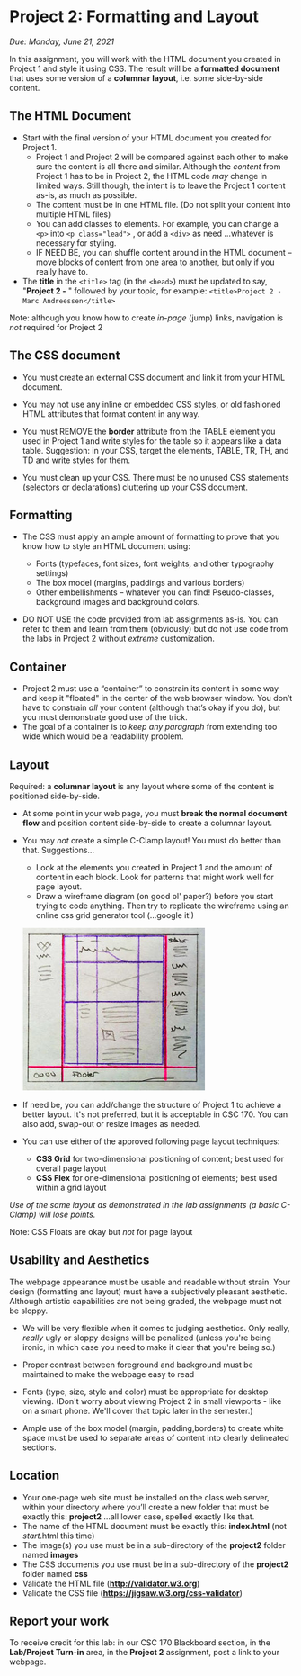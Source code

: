 # Project 2: Formatting and Layout

*Due: Monday, June 21, 2021*

In this assignment, you will work with the HTML document you created in Project 1 and style it using CSS. 
The result will be a **formatted document** that uses some version of a **columnar layout**, i.e. some side-by-side content. 

## The HTML Document

- Start with the final version of your HTML document you created for Project 1.  
  - Project 1 and Project 2 will be compared against each other to make sure the content is all there and similar.  Although the *content* from Project 1 has to be in Project 2, the HTML code *may* change in limited ways. Still though, the intent is to leave the Project 1 content as-is, as much as possible.
  - The content must be in one HTML file.  (Do not split your content into multiple HTML files)
  - You can add classes to elements.  For example, you can change a `<p>` into `<p class="lead">` , or add a `<div>` as need ...whatever is necessary for styling.
  - IF NEED BE, you can shuffle content around in the HTML document – move blocks of content from one area to another, but only if you really have to.
- The **title** in the `<title>` tag (in the `<head>`) must be updated to say, "**Project 2 -** " followed by your topic, for example: `<title>Project 2 - Marc Andreessen</title>`

Note: although you know how to create *in-page* (jump) links, navigation is *not* required for Project 2

## The CSS document

- You must create an external CSS document and link it from your HTML document. 

- You may not use any inline or embedded CSS styles, or old fashioned HTML attributes that format content in any way.
- You must REMOVE the **border** attribute from the TABLE element you used in Project 1 and write styles for the table so it appears like a data table. Suggestion: in your CSS, target the elements, TABLE, TR, TH, and TD and write styles for them.
- You must clean up your CSS.  There must be no unused CSS statements (selectors or declarations) cluttering up your CSS document.

## Formatting

- The CSS must apply an ample amount of formatting to prove that you know how to style an HTML document using:
  - Fonts (typefaces, font sizes, font weights, and other typography settings)
  - The box model (margins, paddings and various borders)
  - Other embellishments – whatever you can find!  Pseudo-classes, background images and background colors.


- DO NOT USE the code provided from lab assignments as-is.  You can refer to them and learn from them (obviously) but do not use code from the labs in Project 2 without *extreme* customization. 

## Container

- Project 2 must use a “container” to constrain its content in some way and keep it "floated" in the center of the web browser window.  You don’t have to constrain *all* your content (although that’s okay if you do), but you must demonstrate good use of the trick.  
- The goal of a container is to *keep any paragraph* from extending too wide which would be a readability problem.  

## Layout

Required: a **columnar layout** is any layout where some of the content is positioned side-by-side.  

- At some point in your web page, you must **break the normal document flow** and position content side-by-side to create a columnar layout. 

- You may *not* create a simple C-Clamp layout!  You must do better than that. Suggestions...
  - Look at the elements you created in Project 1 and the amount of content in each block.  Look for patterns that might work well for page layout. 
  - Draw a wireframe diagram (on good ol' paper?) before you start trying to code anything.  Then try to replicate the wireframe using an online css grid generator tool (...google it!)<br>

  ![figure1](media/figure1.jpg)

- If need be, you can add/change the structure of Project 1 to achieve a better layout.  It's not preferred, but it is acceptable in CSC 170.  You can also add, swap-out or resize images as needed.
- You can use either of the approved following page layout techniques:
  - **CSS Grid** for two-dimensional positioning of content; best used for overall page layout
  - **CSS Flex** for one-dimensional positioning of elements; best used within a grid layout

_Use of the same layout as demonstrated in the lab assignments (a basic C-Clamp) will lose points._

Note: CSS Floats are okay but *not* for page layout

## Usability and Aesthetics

The webpage appearance must be usable and readable without strain.  Your design (formatting and layout) must have a subjectively pleasant aesthetic. Although artistic capabilities are not being graded, the webpage must not be sloppy.

- We will be very flexible when it comes to judging aesthetics. Only really, *really* ugly or sloppy designs will be penalized (unless you're being ironic, in which case you need to make it clear that you're being so.)

- Proper contrast between foreground and background must be maintained to make the webpage easy to read
- Fonts (type, size, style and color) must be appropriate for desktop viewing. (Don't worry about viewing Project 2 in small viewports - like on a smart phone.  We'll cover that topic later in the semester.)
- Ample use of the box model (margin, padding,borders) to create white space must be used to separate areas of content into clearly delineated sections.

## Location

-  Your one-page web site must be installed on the class web server, within your directory where you’ll create a new folder that must be exactly this: **project2** ...all lower case, spelled exactly like that.
-  The name of the HTML document must be exactly this: **index.html** (not *start*.html this time)
-  The image(s) you use must be in a sub-directory of the **project2** folder named  **images**
-  The CSS documents you use must be in a sub-directory of the **project2** folder named **css**
-  Validate the HTML file (**http://validator.w3.org**)
-  Validate the CSS file (**https://jigsaw.w3.org/css-validator**)

## Report your work

To receive credit for this lab: in our CSC 170 Blackboard section, in the **Lab/Project Turn-in** area, in the **Project 2** assignment, post a link to your webpage. 